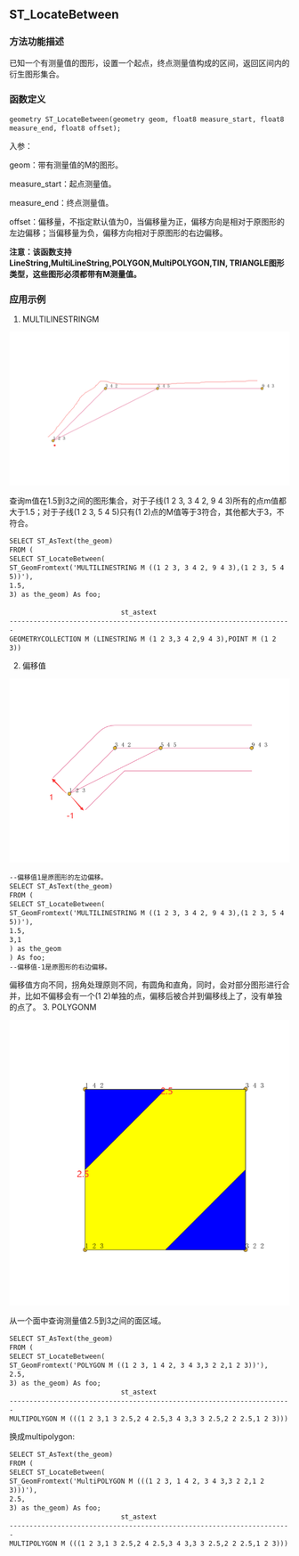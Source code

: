 ## ST_LocateBetween
### 方法功能描述
已知一个有测量值的图形，设置一个起点，终点测量值构成的区间，返回区间内的衍生图形集合。

### 函数定义

```
geometry ST_LocateBetween(geometry geom, float8 measure_start, float8 measure_end, float8 offset);
```
入参：

geom：带有测量值的M的图形。

measure_start：起点测量值。

measure_end：终点测量值。

offset：偏移量，不指定默认值为0，当偏移量为正，偏移方向是相对于原图形的左边偏移；当偏移量为负，偏移方向相对于原图形的右边偏移。
    
**注意：该函数支持LineString,MultiLineString,POLYGON,MultiPOLYGON,TIN, TRIANGLE图形类型，这些图形必须都带有M测量值。**

### 应用示例
1. MULTILINESTRINGM

![](../../images/LinearReferencing/ST_LocateBetween1.png)

查询m值在1.5到3之间的图形集合，对于子线(1 2 3, 3 4 2, 9 4 3)所有的点m值都大于1.5；对于子线(1 2 3, 5 4 5)只有(1 2)点的M值等于3符合，其他都大于3，不符合。
```
SELECT ST_AsText(the_geom)
FROM (
SELECT ST_LocateBetween(
ST_GeomFromtext('MULTILINESTRING M ((1 2 3, 3 4 2, 9 4 3),(1 2 3, 5 4 5))'),
1.5,
3) as the_geom) As foo;

                            st_astext
-----------------------------------------------------------------------
GEOMETRYCOLLECTION M (LINESTRING M (1 2 3,3 4 2,9 4 3),POINT M (1 2 3))
```

2. 偏移值

![](../../images/LinearReferencing/ST_LocateBetween3.png)
```
--偏移值1是原图形的左边偏移。
SELECT ST_AsText(the_geom)
FROM (
SELECT ST_LocateBetween(
ST_GeomFromtext('MULTILINESTRING M ((1 2 3, 3 4 2, 9 4 3),(1 2 3, 5 4 5))'),
1.5,
3,1
) as the_geom
) As foo;
--偏移值-1是原图形的右边偏移。

```
偏移值方向不同，拐角处理原则不同，有圆角和直角，同时，会对部分图形进行合并，比如不偏移会有一个(1 2)单独的点，偏移后被合并到偏移线上了，没有单独的点了。
3. POLYGONM

![](../../images/LinearReferencing/ST_LocateBetween2.png)

从一个面中查询测量值2.5到3之间的面区域。

```
SELECT ST_AsText(the_geom)
FROM (
SELECT ST_LocateBetween(
ST_GeomFromtext('POLYGON M ((1 2 3, 1 4 2, 3 4 3,3 2 2,1 2 3))'),
2.5,
3) as the_geom) As foo;
                            st_astext
-----------------------------------------------------------------------
MULTIPOLYGON M (((1 2 3,1 3 2.5,2 4 2.5,3 4 3,3 3 2.5,2 2 2.5,1 2 3)))

```
换成multipolygon:
```
SELECT ST_AsText(the_geom)
FROM (
SELECT ST_LocateBetween(
ST_GeomFromtext('MultiPOLYGON M (((1 2 3, 1 4 2, 3 4 3,3 2 2,1 2 3)))'),
2.5,
3) as the_geom) As foo;
                            st_astext
-----------------------------------------------------------------------
MULTIPOLYGON M (((1 2 3,1 3 2.5,2 4 2.5,3 4 3,3 3 2.5,2 2 2.5,1 2 3)))

```